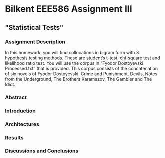 # Bilkent EEE586 Assignment III
## "Statistical Tests"
### Assignment Description
In this homework, you will find collocations in bigram form with 3 hypothesis testing methods. These are student’s t-test, chi-square test and likelihood ratio test. You will use the corpus in “Fyodor Dostoyevski Processed.txt” that is provided. This corpus consists of the concatenation of six novels of Fyodor Dostoyevski: Crime and Punishment, Devils, Notes from the Underground, The Brothers Karamazov, The Gambler and The Idiot.
### Abstract
### Introduction
### Architectures
### Results
### Discussions and Conclusions
